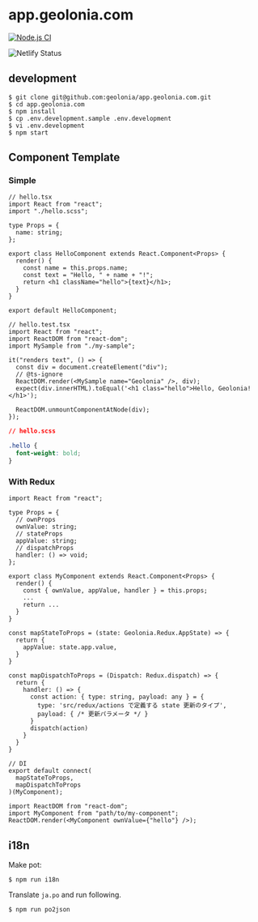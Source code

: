 # app.geolonia.com

[![Node.js CI](https://github.com/geolonia/app.geolonia.com/actions/workflows/node.js.yml/badge.svg)](https://github.com/geolonia/app.geolonia.com/actions/workflows/node.js.yml)

![Netlify Status](https://api.netlify.com/api/v1/badges/82532c8e-8d86-4215-a8f7-9fca30cfb132/deploy-status)

## development

```shell
$ git clone git@github.com:geolonia/app.geolonia.com.git
$ cd app.geolonia.com
$ npm install
$ cp .env.development.sample .env.development
$ vi .env.development
$ npm start
```

## Component Template

### Simple

```tsx
// hello.tsx
import React from "react";
import "./hello.scss";

type Props = {
  name: string;
};

export class HelloComponent extends React.Component<Props> {
  render() {
    const name = this.props.name;
    const text = "Hello, " + name + "!";
    return <h1 className="hello">{text}</h1>;
  }
}

export default HelloComponent;
```

```tsx
// hello.test.tsx
import React from "react";
import ReactDOM from "react-dom";
import MySample from "./my-sample";

it("renders text", () => {
  const div = document.createElement("div");
  // @ts-ignore
  ReactDOM.render(<MySample name="Geolonia" />, div);
  expect(div.innerHTML).toEqual('<h1 class="hello">Hello, Geolonia!</h1>');

  ReactDOM.unmountComponentAtNode(div);
});
```

```css
// hello.scss

.hello {
  font-weight: bold;
}
```

### With Redux

```tsx
import React from "react";

type Props = {
  // ownProps
  ownValue: string;
  // stateProps
  appValue: string;
  // dispatchProps
  handler: () => void;
};

export class MyComponent extends React.Component<Props> {
  render() {
    const { ownValue, appValue, handler } = this.props;
    ...
    return ...
  }
}

const mapStateToProps = (state: Geolonia.Redux.AppState) => {
  return {
    appValue: state.app.value,
  }
}

const mapDispatchToProps = (Dispatch: Redux.dispatch) => {
  return {
    handler: () => {
      const action: { type: string, payload: any } = {
        type: 'src/redux/actions で定義する state 更新のタイプ',
        payload: { /* 更新パラメータ */ }
      }
      dispatch(action)
    }
  }
}

// DI
export default connect(
  mapStateToProps,
  mapDispatchToProps
)(MyComponent);
```

```tsx
import ReactDOM from "react-dom";
import MyComponent from "path/to/my-component";
ReactDOM.render(<MyComponent ownValue={"hello"} />);
```

## i18n

Make pot:

```
$ npm run i18n
```

Translate `ja.po` and run following.

```
$ npm run po2json
```
